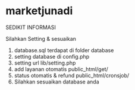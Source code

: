 # marketjunadi
SEDIKIT INFORMASI


Silahkan Setting & sesuaikan
1. database.sql terdapat di folder database
2. setting database di config.php
3. setting url lib/setting.php
4. add layanan otomatis public_html/get/
5. status otomatis & refund public_html/cronsjob/
6. Silahkan sesuaikan database anda
